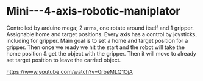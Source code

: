 # Mini---4-axis-robotic-maniplator
Controlled by arduino mega; 2 arms, one rotate around itself and 1 gripper. Assignable home and target positions.
Every axis has a control by joysticks, including for gripper.
Main goal is to set a home and target position for a gripper.
Then once we ready we hit the start and the robot will take the home position & get the object with the gripper.
Then it will move to already set target position to leave the carried object.

https://www.youtube.com/watch?v=0rbeMLQ1OjA
